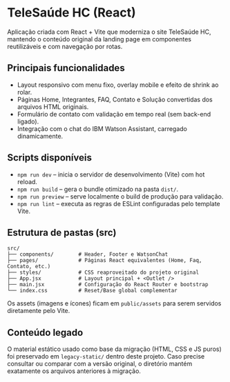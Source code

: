﻿# TeleSaúde HC (React)

Aplicação criada com React + Vite que moderniza o site TeleSaúde HC, mantendo o conteúdo original da landing page em componentes reutilizáveis e com navegação por rotas.

## Principais funcionalidades
- Layout responsivo com menu fixo, overlay mobile e efeito de shrink ao rolar.
- Páginas Home, Integrantes, FAQ, Contato e Solução convertidas dos arquivos HTML originais.
- Formulário de contato com validação em tempo real (sem back-end ligado).
- Integração com o chat do IBM Watson Assistant, carregado dinamicamente.

## Scripts disponíveis
- `npm run dev` – inicia o servidor de desenvolvimento (Vite) com hot reload.
- `npm run build` – gera o bundle otimizado na pasta `dist/`.
- `npm run preview` – serve localmente o build de produção para validação.
- `npm run lint` – executa as regras de ESLint configuradas pelo template Vite.

## Estrutura de pastas (src)
```
src/
├── components/        # Header, Footer e WatsonChat
├── pages/             # Páginas React equivalentes (Home, Faq, Contato, etc.)
├── styles/            # CSS reaproveitado do projeto original
├── App.jsx            # Layout principal + <Outlet />
├── main.jsx           # Configuração do React Router e bootstrap
└── index.css          # Reset/Base global complementar
```

Os assets (imagens e ícones) ficam em `public/assets` para serem servidos diretamente pelo Vite.

## Conteúdo legado
O material estático usado como base da migração (HTML, CSS e JS puros) foi preservado em `legacy-static/` dentro deste projeto. Caso precise consultar ou comparar com a versão original, o diretório mantém exatamente os arquivos anteriores à migração.
